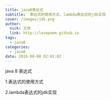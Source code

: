 ```yaml
---
title: java8表达式
subtitle:  表达式的使用方式，lambda表达式的jdk实现
cover: /images/jdk.png
author: 
  nick: 王欣
  link: http://lovepoem.github.io
tags:
  - java8
categories: 
  - java8 
date: 2018-08-08 02:01:02  
---
```


java 8 表达式

1.表达式的使用方式
    
2.lambda表达式的jdk实现

